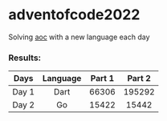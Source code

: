 # adventofcode2022

Solving [aoc](https://www.adventofcode.com/) with a new language each day

### Results:

| Days | Language | Part 1 | Part 2 |
|  :--: |  :----:  |  :---:  |  :---:  |
| Day 1 | Dart | 66306 | 195292 | 
| Day 2 |  Go  | 15422 | 15442  |
